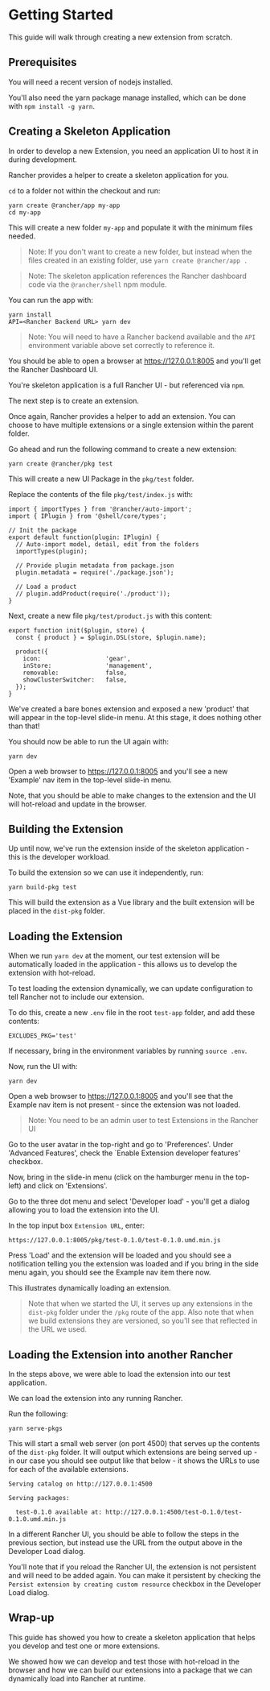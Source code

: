 # Getting Started

This guide will walk through creating a new extension from scratch.

## Prerequisites

You will need a recent version of nodejs installed.

You'll also need the yarn package manage installed, which can be done with `npm install -g yarn`.

## Creating a Skeleton Application

In order to develop a new Extension, you need an application UI to host it in during development.

Rancher provides a helper to create a skeleton application for you.

`cd` to a folder not within the checkout and run:

```
yarn create @rancher/app my-app
cd my-app
```

This will create a new folder `my-app` and populate it with the minimum files needed.

> Note: If you don't want to create a new folder, but instead when the files created in an existing folder, use `yarn create @rancher/app .`

> Note: The skeleton application references the Rancher dashboard code via the `@rancher/shell` npm module.

You can run the app with:

```
yarn install
API=<Rancher Backend URL> yarn dev
```

> Note: You will need to have a Rancher backend available and the `API` environment variable above set correctly to reference it.

You should be able to open a browser at https://127.0.0.1:8005 and you'll get the Rancher Dashboard UI.

You're skeleton application is a full Rancher UI - but referenced via `npm`.

The next step is to create an extension.

Once again, Rancher provides a helper to add an extension. You can choose to have multiple extensions or a single extension within
the parent folder.

Go ahead and run the following command to create a new extension:

```
yarn create @rancher/pkg test
```

This will create a new UI Package in the `pkg/test` folder.

Replace the contents of the file `pkg/test/index.js` with:

```
import { importTypes } from '@rancher/auto-import';
import { IPlugin } from '@shell/core/types';

// Init the package
export default function(plugin: IPlugin) {
  // Auto-import model, detail, edit from the folders
  importTypes(plugin);

  // Provide plugin metadata from package.json
  plugin.metadata = require('./package.json');

  // Load a product
  // plugin.addProduct(require('./product'));
}
```

Next, create a new file `pkg/test/product.js` with this content:

```
export function init($plugin, store) {
  const { product } = $plugin.DSL(store, $plugin.name);

  product({
    icon:                  'gear',
    inStore:               'management',
    removable:             false,
    showClusterSwitcher:   false,
  });
}
```

We've created a bare bones extension and exposed a new 'product' that will appear in the top-level slide-in menu. At this stage, it does
nothing other than that!

You should now be able to run the UI again with:

```
yarn dev
```

Open a web browser to https://127.0.0.1:8005 and you'll see a new 'Example' nav item in the top-level slide-in menu.

Note, that you should be able to make changes to the extension and the UI will hot-reload and update in the browser.

## Building the Extension

Up until now, we've run the extension inside of the skeleton application - this is the developer workload.

To build the extension so we can use it independently, run:

```
yarn build-pkg test
```

This will build the extension as a Vue library and the built extension will be placed in the `dist-pkg` folder.

## Loading the Extension

When we run `yarn dev` at the moment, our test extension will be automatically loaded in the application - this allows us to develop
the extension with hot-reload.

To test loading the extension dynamically, we can update configuration to tell Rancher not to include our extension.

To do this, create a new `.env` file in the root `test-app` folder, and add these contents:

```
EXCLUDES_PKG='test'
```

If necessary, bring in the environment variables by running `source .env`.

Now, run the UI with:

```
yarn dev
```

Open a web browser to https://127.0.0.1:8005 and you'll see that the Example nav item is not present - since the extension was not loaded.

> Note: You need to be an admin user to test Extensions in the Rancher UI

Go to the user avatar in the top-right and go to 'Preferences'. Under 'Advanced Features', check the `Enable Extension developer features' checkbox.

Now, bring in the slide-in menu (click on the hamburger menu in the top-left) and click on 'Extensions'.

Go to the three dot menu and select 'Developer load' - you'll get a dialog allowing you to load the extension into the UI.

In the top input box `Extension URL`, enter:

```
https://127.0.0.1:8005/pkg/test-0.1.0/test-0.1.0.umd.min.js
```

Press 'Load' and the extension will be loaded and you should see a notification telling you the extension was loaded and if you bring in the side menu again, you should see the Example nav item there now.

This illustrates dynamically loading an extension.

> Note that when we started the UI, it serves up any extensions in the `dist-pkg` folder under the `/pkg` route of the app. Also note that when we build extensions they are versioned, so you'll see that reflected in the URL we used.

## Loading the Extension into another Rancher

In the steps above, we were able to load the extension into our test application.

We can load the extension into any running Rancher.

Run the following:

```
yarn serve-pkgs
```

This will start a small web server (on port 4500) that serves up the contents of the `dist-pkg` folder. It will output which extensions are being served up - in our case you should see output like that below - it shows the URLs to use for each of the available extensions.

```
Serving catalog on http://127.0.0.1:4500

Serving packages:

  test-0.1.0 available at: http://127.0.0.1:4500/test-0.1.0/test-0.1.0.umd.min.js
```

In a different Rancher UI, you should be able to follow the steps in the previous section, but instead use the URL from the output above in the Developer Load dialog.

You'll note that if you reload the Rancher UI, the extension is not persistent and will need to be added again. You can make it persistent by checking the `Persist extension by creating custom resource` checkbox in the Developer Load dialog.

## Wrap-up

This guide has showed you how to create a skeleton application that helps you develop and test one or more extensions.

We showed how we can develop and test those with hot-reload in the browser and how we can build our extensions into a package that we can dynamically load into Rancher at runtime.
